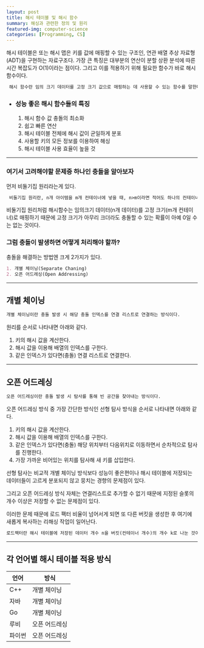 ```yaml
---
layout: post
title: 해시 테이블 및 해시 함수
summary: 해싱과 관련한 정의 및 원리
featured-img: computer-science
categories: [Programming, CS]
---
```


해시 테이블은 또는 해시 맵은 키를 값에 매핑할 수 있는 구조인, 연관 배열 추상 자료형(ADT)을 구현하는 자료구조다.
가장 큰 특징은 대부분의 연산이 분할 상환 분석에 따른 시간 복잡도가 O(1)이라는 점이다. 그리고 이를 적용하기 위해 필요한 함수가 바로 해시 함수이다.

```md
 해시 함수란 임의 크기 데이터를 고정 크기 값으로 매핑하는 데 사용할 수 있는 함수를 말한다.
```

-   ### 성능 좋은 해시 함수들의 특징

    1. 해시 함수 값 충돌의 최소화
    2. 쉽고 빠른 연산
    3. 해시 테이블 전체에 해시 값이 균일하게 분포
    4. 사용할 키의 모든 정보를 이용하여 해싱
    5. 해시 테이블 사용 효율이 높을 것

---

### 여기서 고려해야할 문제중 하나인 충돌을 알아보자

먼저 비둘기집 원리라는게 있다.

```md
 비둘기집 원리란, n개 아이템을 m개 컨테이너에 넣을 때, n>m이라면 적어도 하나의 컨테이너에는 반드시 2개 이상의 아이템이 들어 있다는 원리를 말한다.
```

비둘기집 원리처럼 해시함수는 임의크기 데이터(n개 데이터)를 고정 크기(m개 컨테이너)로 매핑하기 때문에 고정 크기가 아무리 크더라도 충돌할 수 있는 확률이 아예 0일 수는 없는 것이다.

### 그럼 충돌이 발생하면 어떻게 처리해야 할까?

충돌을 해결하는 방법엔 크게 2가지가 있다.

```md
1. 개별 체이닝(Separate Chaning)
2. 오픈 어드레싱(Open Addressing)
```

---

## 개별 체이닝

```md
개별 체이닝이란 충돌 발생 시 해당 충돌 인덱스를 연결 리스트로 연결하는 방식이다.
```

원리를 순서로 나타내면 아래와 같다.

1. 키의 해시 값을 계산한다.
2. 해시 값을 이용해 배열의 인덱스를 구한다.
3. 같은 인덱스가 있다면(충돌) 연결 리스트로 연결한다.

---

## 오픈 어드레싱

```md
오픈 어드레싱이란 충돌 발생 시 탐사를 통해 빈 공간을 찾아내는 방식이다.
```

오픈 어드레싱 방식 중 가장 간단한 방식인 선형 탐사 방식을 순서로 나타내면 아래와 같다.

1. 키의 해시 값을 계산한다.
2. 해시 값을 이용해 배열의 인덱스를 구한다.
3. 같은 인덱스가 있다면(충돌) 해당 위치부터 다음위치로 이동하면서 순차적으로 탐사를 진행한다.
4. 가장 가까운 비어있는 위치를 탐사해 새 키를 삽입한다.

선형 탐사는 비교적 개별 체이닝 방식보다 성능이 좋은편이나 해시 테이블에 저장되는 데이터들이 고르게 분포되지 않고 뭉치는 경향의 문제점이 있다.

그리고 오픈 어드레싱 방식 자체는 연결리스트로 추가할 수 없기 때문에 지정된 슬롯의 개수 이상은 저장할 수 없는 문제점이 있다.

이러한 문제 때문에 로드 팩터 비율이 넘어서게 되면 또 다른 버킷을 생성한 후 여기에 새롭게 복사하는 리해싱 작업이 일어난다.

```md
로드팩터란 해시 테이블에 저장된 데이터 개수 n을 버킷(컨테이너 개수)의 개수 k로 나눈 것이다
```

---

## 각 언어별 해시 테이블 적용 방식

| 언어   | 방식          |
| ------ | ------------- |
| C++    | 개별 체이닝   |
| 자바   | 개별 체이닝   |
| Go     | 개별 체이닝   |
| 루비   | 오픈 어드레싱 |
| 파이썬 | 오픈 어드레싱 |
